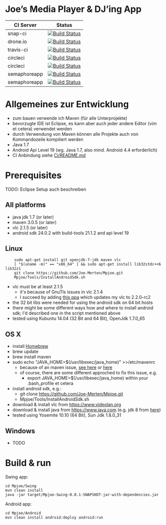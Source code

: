 Joe’s Media Player & DJ’ing App
===============================

| CI Server    | Status
|--------------|--------
| snap-ci      | [![Build Status](https://snap-ci.com/Joe-Merten/Mpjoe/branch/master/build_image)](https://snap-ci.com/Joe-Merten/Mpjoe)
| drone.io     | [![Build Status](https://drone.io/github.com/Joe-Merten/Mpjoe/status.png)](https://drone.io/github.com/Joe-Merten/Mpjoe)
| travis-ci    | [![Build Status](https://travis-ci.org/Joe-Merten/Mpjoe.svg?branch=master)](https://travis-ci.org/Joe-Merten/Mpjoe)
| circleci     | [![Build Status](https://circleci.com/gh/Joe-Merten/Mpjoe.svg)](https://circleci.com/gh/Joe-Merten/Mpjoe)
| circleci     | [![Build Status](https://circleci.com/gh/Joe-Merten/Mpjoe.svg?style=shield)](https://circleci.com/gh/Joe-Merten/Mpjoe)
| semaphoreapp | [![Build Status](https://semaphoreapp.com/api/v1/projects/ed34e48b-8b31-4d78-a3cd-0730d586feaa/341075/badge.png)](https://semaphoreapp.com/joe-merten/mpjoe)
| semaphoreapp | [![Build Status](https://semaphoreapp.com/api/v1/projects/ed34e48b-8b31-4d78-a3cd-0730d586feaa/341075/shields_badge.svg)](https://semaphoreapp.com/joe-merten/mpjoe)


Allgemeines zur Entwicklung
===========================
- zum bauen verwende ich Maven (für alle Unterprojekte)
- bevorzugte IDE ist Eclipse, es kann aber auch jeder andere Editor (vim et cetera) verwendet werden
- durch Verwendung von Maven können alle Projekte auch von Kommandozeile kompiliert werden
- Java 1.7
- Android Api Level 19 (wg. Java 1.7, also mind. Android 4.4 erforderlich)
- CI Anbindung siehe [Ci/README.md](Ci/README.md)


Prerequisites
=============

TODO: Eclipse Setup auch beschreiben


All platforms
-------------
- java jdk 1.7 (or later)
- maven 3.0.5 (or later)
- vlc 2.1.5 (or later)
- android sdk 24.0.2 with build-tools 21.1.2 and api level 19


Linux
-----

        sudo apt-get install git openjdk-7-jdk maven vlc
        [ "$(uname -m)" == "x86_64" ] && sudo apt-get install lib32stdc++6 lib32z1
        git clone https://github.com/Joe-Merten/Mpjoe.git
        Mpjoe/Tools/InstallAndroidSdk.sh

- vlc must be at least 2.1.5
  - it's because of GnuTls issues in vlc 2.1.4
  - I succeed by adding [this ppa](https://launchpad.net/~djcj/+archive/ubuntu/vlc-stable) which updates my vlc to 2.2.0-rc2
- the 32 bit libs were needed for using the android sdk on 64 bit hosts
- there might be some different ways how and where to install android sdk; I'd described one in the script mentioned above
- tested using Kubuntu 14.04 (32 Bit and 64 Bit), OpenJdk 1.7.0_65


OS X
----
- install [Homebrew](http://brew.sh)
- brew update
- brew install maven
- sudo echo "JAVA_HOME=$(/usr/libexec/java_home)" >>/etc/mavenrc
  - because of an maven issue, [see here](http://blog.tompawlak.org/maven-default-java-version-mac-osx) or [here](http://www.jayway.com/2013/03/08/configuring-maven-to-use-java-7-on-mac-os-x/)
  - of course, there are some different approched to fix this issue, e.g.
    - export JAVA_HOME=$(/usr/libexec/java_home) within your .bash_profile et cetera
- install android sdk, e.g.:
  - git clone https://github.com/Joe-Merten/Mpjoe.git
  - Mpjoe/Tools/InstallAndroidSdk.sh
- download & install vlc from https://www.videolan.org
- download & install java from https://www.java.com (e.g. jdk 8 from [here](http://www.oracle.com/technetwork/java/javase/downloads/jdk8-downloads-2133151.html))
- tested using Yosemite 10.10 (64 Bit), Sun Jdk 1.8.0_31


Windows
-------
- TODO


Build & run
===========

Swing app:

    cd Mpjoe/Swing
    mvn clean install
    java -jar target/Mpjoe-Swing-0.0.1-SNAPSHOT-jar-with-dependencies.jar

Android app:

    cd Mpjoe/Android
    mvn clean install android:deploy android:run
